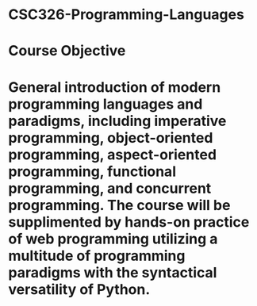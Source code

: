 # CSC326-Programming-Languages
# Course Objective
# General introduction of modern programming languages and paradigms, including imperative programming, object-oriented programming, aspect-oriented programming, functional programming, and concurrent programming. The course will be supplimented by hands-on practice of web programming utilizing a multitude of programming paradigms with the syntactical versatility of Python.
